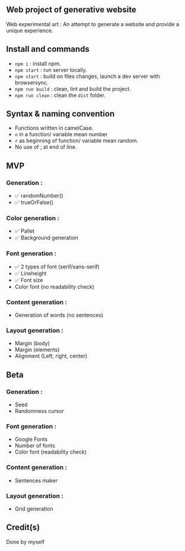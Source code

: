 
## Web project of generative website
Web experimental art :
An attempt to generate a website and provide a unique experience.

## Install and commands
- `npm i` : install npm.
- `npm start` : run server locally.
- `npm start` : build on files changes, launch a dev server with browsersync.
- `npm run build` : clean, lint and build the project.
- `npm run clean` : clean the `dist` folder.


## Syntax & naming convention
- Functions written in camelCase.
- `n` in a function/ variable mean number 
- `r` as beginning of function/ variable mean random.
- No use of ; at end of line.
 
## MVP 

### Generation :
- ✅ randomNumber()
- ✅ trueOrFalse()

### Color generation : 
- ✅ Pallet 
- ✅ Background generation 


### Font generation :
- ✅ 2 types of font (serif/sans-serif)
- ✅ Lineheight
- ✅ Font size
- Color font (no readability check)

### Content generation : 
- Generation of words (no sentences)

### Layout generation : 
- Margin (body)
- Margin (elements)
- Alignment (Left, right, center)

## Beta 

### Generation : 
- Seed 
- Randomness cursor

### Font generation :
- Google Fonts
- Number of fonts
- Color font (readability check)


### Content generation : 
- Sentences maker 

### Layout generation : 
- Grid generation


## Credit(s)

Done by myself 